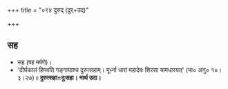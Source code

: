 +++
title = "०९४ दुरुद् (दुर्+उद्)"

+++

## सह
- सह (षह मर्षणे)।
- 'दीर्घकालं हिमवति गङ्गायाश्च दुरुत्सहाम्। मूर्ध्ना धारां महादेवः शिरसा यामधारयत्' (भा० अनु० १०।३।२७)॥ **दुरुत्सहा=दुःसहा। नार्थ उदा।**
